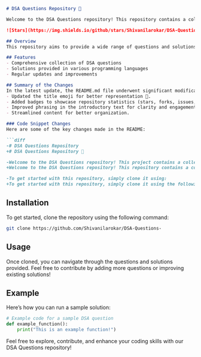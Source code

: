 ```markdown
# DSA Questions Repository 🎉

Welcome to the DSA Questions repository! This repository contains a collection of data structure and algorithm questions to help you master coding interviews and improve your problem-solving skills.

![Stars](https://img.shields.io/github/stars/Shivanilarokar/DSA-Questions-) ![Forks](https://img.shields.io/github/forks/Shivanilarokar/DSA-Questions-) ![Issues](https://img.shields.io/github/issues/Shivanilarokar/DSA-Questions-)

## Overview
This repository aims to provide a wide range of questions and solutions related to Data Structures and Algorithms. Whether you are preparing for technical interviews or simply want to enhance your coding skills, this repository has something for everyone.

## Features
- Comprehensive collection of DSA questions
- Solutions provided in various programming languages
- Regular updates and improvements 

## Summary of the Changes
In the latest update, the README.md file underwent significant modifications to enhance clarity and engagement:
- Updated the title emoji for better representation 🎈.
- Added badges to showcase repository statistics (stars, forks, issues, etc.).
- Improved phrasing in the introductory text for clarity and engagement.
- Streamlined content for better organization.

### Code Snippet Changes
Here are some of the key changes made in the README:

```diff
-# DSA Questions Repository
+# DSA Questions Repository 🎈

-Welcome to the DSA Questions repository! This project contains a collection of Data Structure and Algorithm questions designed to help you improve your coding skills.
+Welcome to the DSA Questions repository! This repository contains a collection of data structure and algorithm questions to help you master coding interviews and improve your problem-solving skills.

-To get started with this repository, simply clone it using:
+To get started with this repository, simply clone it using the following command:
```

## Installation
To get started, clone the repository using the following command:
```bash
git clone https://github.com/Shivanilarokar/DSA-Questions-
```

## Usage
Once cloned, you can navigate through the questions and solutions provided. Feel free to contribute by adding more questions or improving existing solutions!

## Example
Here’s how you can run a sample solution:
```python
# Example code for a sample DSA question
def example_function():
    print("This is an example function!")
```

Feel free to explore, contribute, and enhance your coding skills with our DSA Questions repository!
```